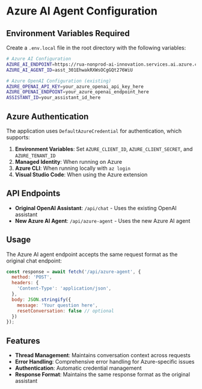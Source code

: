 # Azure AI Agent Configuration

## Environment Variables Required

Create a `.env.local` file in the root directory with the following variables:

```bash
# Azure AI Configuration
AZURE_AI_ENDPOINT=https://rua-nonprod-ai-innovation.services.ai.azure.com/api/projects/rua-nonprod-ai-innovation-project
AZURE_AI_AGENT_ID=asst_301EhwakRXWsOCgGQt276WiU

# Azure OpenAI Configuration (existing)
AZURE_OPENAI_API_KEY=your_azure_openai_api_key_here
AZURE_OPENAI_ENDPOINT=your_azure_openai_endpoint_here
ASSISTANT_ID=your_assistant_id_here
```

## Azure Authentication

The application uses `DefaultAzureCredential` for authentication, which supports:

1. **Environment Variables**: Set `AZURE_CLIENT_ID`, `AZURE_CLIENT_SECRET`, and `AZURE_TENANT_ID`
2. **Managed Identity**: When running on Azure
3. **Azure CLI**: When running locally with `az login`
4. **Visual Studio Code**: When using the Azure extension

## API Endpoints

- **Original OpenAI Assistant**: `/api/chat` - Uses the existing OpenAI assistant
- **New Azure AI Agent**: `/api/azure-agent` - Uses the new Azure AI agent

## Usage

The Azure AI agent endpoint accepts the same request format as the original chat endpoint:

```javascript
const response = await fetch('/api/azure-agent', {
  method: 'POST',
  headers: {
    'Content-Type': 'application/json',
  },
  body: JSON.stringify({
    message: 'Your question here',
    resetConversation: false // optional
  })
});
```

## Features

- **Thread Management**: Maintains conversation context across requests
- **Error Handling**: Comprehensive error handling for Azure-specific issues
- **Authentication**: Automatic credential management
- **Response Format**: Maintains the same response format as the original assistant
